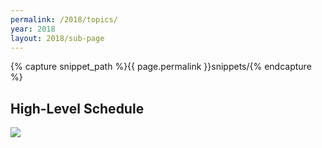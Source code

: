```yaml
---
permalink: /2018/topics/
year: 2018
layout: 2018/sub-page
---
```


{% capture snippet_path %}{{ page.permalink }}snippets/{% endcapture %}

<div class="container" id="topics">
  <section class="main-content text-center" id="topic-keynotes"><h2>High-Level Schedule</h2><img src="http://europeantestingconference.eu/images/2018/CondencedSchedule.png">

<!--
<h2>Keynotes</h2>

{% for page in site.pages %}
{% if page.path contains snippet_path %}
{% if page.keynote == true %}
 {% include 2018/pages/topic-page.md  topic=page%}
{% endif %}
{% endif %}
{% endfor %}

</section>
  <section c="" lass="main-content text-center" id="topic-workshops"><h2>Workshops</h2>

{% for page in site.pages %}
{% if page.path contains snippet_path %}
{% if page.workshop == true %}
 {% include 2018/pages/topic-page.md  topic=page%}
{% endif %}
{% endif %}
{% endfor %}

</section>

<section class="main-content text-center" id="topic-talks"><h2>Talks</h2>

{% for page in site.pages %}
{% if page.path contains snippet_path %}
{% if page.talk == true %}
{% include 2018/pages/topic-page.md  topic=page%}
{% endif %}
{% endif %}
{% endfor %}

</section>
<section class="main-content text-center" id="topic-talks"><h2>Activities</h2>

{% for page in site.pages %}
{% if page.path contains snippet_path %}
{% if page.Activity == true %}
{% include 2018/pages/topic-page.md  topic=page%}
{% endif %}
{% endif %}
{% endfor %}
-->
</section>
</div>
